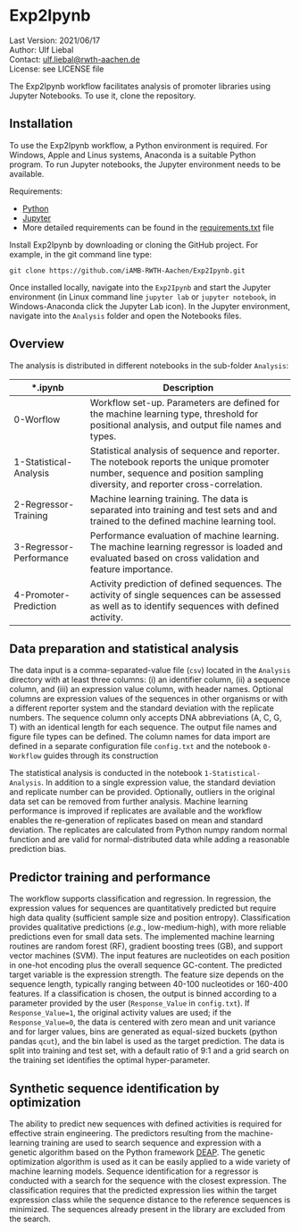 # Exp2Ipynb

Last Version: 2021/06/17<br>
Author: Ulf Liebal<br>
Contact: ulf.liebal@rwth-aachen.de<br>
License: see LICENSE file<br>



The Exp2Ipynb workflow facilitates analysis of promoter libraries using Jupyter Notebooks. To use it, clone the repository.

## Installation
To use the Exp2Ipynb workflow, a Python environment is required. For Windows, Apple and Linus systems, Anaconda is a suitable Python program. To run Jupyter notebooks, the Jupyter environment needs to be available.

Requirements:
- [Python](https://www.anaconda.com/products/individual-d)
- [Jupyter](https://jupyterlab.readthedocs.io/en/stable/getting_started/installation.html)
- More detailed requirements can be found in the [requirements.txt](./requirements.txt) file

Install Exp2Ipynb by downloading or cloning the GitHub project. For example, in the git command line type: 

`git clone https://github.com/iAMB-RWTH-Aachen/Exp2Ipynb.git`

Once installed locally, navigate into the `Exp2Ipynb` and start the Jupyter environment (in Linux command line `jupyter lab` or `jupyter notebook`, in Windows-Anaconda click the Jupyter Lab icon). In the Jupyter environment, navigate into the `Analysis` folder and open the Notebooks files.

## Overview

The analysis is distributed in different notebooks in the sub-folder `Analysis`:

| *.ipynb | Description |
| ------ | ------ |
| 0-Worflow | Workflow set-up. Parameters are defined for the machine learning type, threshold for positional analysis, and output file names and types. |
| 1-Statistical-Analysis | Statistical analysis of sequence and reporter. The notebook reports the unique promoter number, sequence and position sampling diversity, and reporter cross-correlation. |
| 2-Regressor-Training | Machine learning training. The data is separated into training and test sets and and trained to the defined machine learning tool. |
| 3-Regressor-Performance | Performance evaluation of machine learning. The machine learning regressor is loaded and evaluated based on cross validation and feature importance. |
| 4-Promoter-Prediction | Activity prediction of defined sequences. The activity of single sequences can be assessed as well as to identify sequences with defined activity. |

## Data preparation and statistical analysis

The data input is a comma-separated-value file (`csv`) located in the `Analysis` directory with at least three columns: (i) an identifier column, (ii) a sequence column, and (iii) an expression value column, with header names. Optional columns are expression values of the sequences in other organisms or with a different reporter system and the standard deviation with the replicate numbers. The sequence column only accepts DNA abbreviations (A, C, G, T) with an identical length for each sequence. The output file names and figure file types can be defined. The column names for data import are defined in a separate configuration file `config.txt` and the notebook `0-Workflow` guides through its construction

The statistical analysis is conducted in the notebook `1-Statistical-Analysis`. In addition to a single expression value, the standard deviation and replicate number can be provided. Optionally, outliers in the original data set can be removed from further analysis. Machine learning performance is improved if replicates are available and the workflow enables the re-generation of replicates based on mean and standard deviation. The replicates are calculated from Python numpy random normal function and are valid for normal-distributed data while adding a reasonable prediction bias.

## Predictor training and performance

The workflow supports classification and regression. In regression, the expression values for sequences are quantitatively predicted but require high data quality (sufficient sample size and position entropy). Classification provides qualitative predictions (*e.g.*, low-medium-high), with more reliable predictions even for small data sets. The implemented machine learning routines are random forest (RF), gradient boosting trees (GB), and support vector machines (SVM). The input features are nucleotides on each position in one-hot encoding plus the overall sequence GC-content. The predicted target variable is the expression strength. The feature size depends on the sequence length, typically ranging between 40-100 nucleotides or 160-400 features. If a classification is chosen, the output is binned according to a parameter provided by the user (`Response_Value` in `config.txt`). If `Response_Value=1`, the original activity values are used; if the `Response_Value=0`, the data is centered with zero mean and unit variance and for larger values, bins are generated as equal-sized buckets (python pandas `qcut`), and the bin label is used as the target prediction. The data is split into training and test set, with a default ratio of 9:1 and a grid search on the training set identifies the optimal hyper-parameter.

## Synthetic sequence identification by optimization

The ability to predict new sequences with defined activities is required for effective strain engineering. The predictors resulting from the machine-learning training are used to search sequence and expression with a genetic algorithm based on the Python framework [DEAP](https://pypi.org/project/deap/). The genetic optimization algorithm is used as it can be easily applied to a wide variety of machine learning models. Sequence identification for a regressor is conducted with a search for the sequence with the closest expression. The classification requires that the predicted expression lies within the target expression class while the sequence distance to the reference sequences is minimized. The sequences already present in the library are excluded from the search. 
